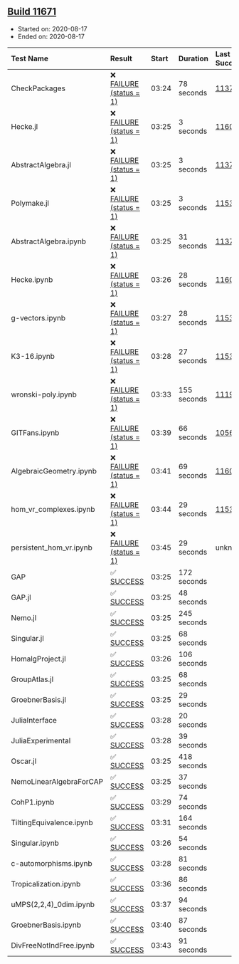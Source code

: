 ## [Build 11671](https://oscarci.mathematik.uni-kl.de/job/oscar/11671/)

* Started on: 2020-08-17
* Ended on: 2020-08-17

| Test Name    | Result | Start | Duration | Last Success | First Failure |
|:-------------|:-------|:------|:---------|:-------------|:--------------|
| CheckPackages | ❌ [FAILURE (status = 1)](https://oscarci.mathematik.uni-kl.de/job/oscar/11671/artifact/logs/build-11671/CheckPackages.log) | 03:24 | 78 seconds | [11376](https://oscarci.mathematik.uni-kl.de/job/oscar/11376/) | [11377](https://oscarci.mathematik.uni-kl.de/job/oscar/11377/) |
| Hecke.jl | ❌ [FAILURE (status = 1)](https://oscarci.mathematik.uni-kl.de/job/oscar/11671/artifact/logs/build-11671/Hecke.jl.log) | 03:25 | 3 seconds | [11602](https://oscarci.mathematik.uni-kl.de/job/oscar/11602/) | [11603](https://oscarci.mathematik.uni-kl.de/job/oscar/11603/) |
| AbstractAlgebra.jl | ❌ [FAILURE (status = 1)](https://oscarci.mathematik.uni-kl.de/job/oscar/11671/artifact/logs/build-11671/AbstractAlgebra.jl.log) | 03:25 | 3 seconds | [11376](https://oscarci.mathematik.uni-kl.de/job/oscar/11376/) | [11377](https://oscarci.mathematik.uni-kl.de/job/oscar/11377/) |
| Polymake.jl | ❌ [FAILURE (status = 1)](https://oscarci.mathematik.uni-kl.de/job/oscar/11671/artifact/logs/build-11671/Polymake.jl.log) | 03:25 | 3 seconds | [11532](https://oscarci.mathematik.uni-kl.de/job/oscar/11532/) | [11533](https://oscarci.mathematik.uni-kl.de/job/oscar/11533/) |
| AbstractAlgebra.ipynb | ❌ [FAILURE (status = 1)](https://oscarci.mathematik.uni-kl.de/job/oscar/11671/artifact/logs/build-11671/AbstractAlgebra.ipynb.log) | 03:25 | 31 seconds | [11376](https://oscarci.mathematik.uni-kl.de/job/oscar/11376/) | [11377](https://oscarci.mathematik.uni-kl.de/job/oscar/11377/) |
| Hecke.ipynb | ❌ [FAILURE (status = 1)](https://oscarci.mathematik.uni-kl.de/job/oscar/11671/artifact/logs/build-11671/Hecke.ipynb.log) | 03:26 | 28 seconds | [11602](https://oscarci.mathematik.uni-kl.de/job/oscar/11602/) | [11603](https://oscarci.mathematik.uni-kl.de/job/oscar/11603/) |
| g-vectors.ipynb | ❌ [FAILURE (status = 1)](https://oscarci.mathematik.uni-kl.de/job/oscar/11671/artifact/logs/build-11671/g-vectors.ipynb.log) | 03:27 | 28 seconds | [11532](https://oscarci.mathematik.uni-kl.de/job/oscar/11532/) | [11533](https://oscarci.mathematik.uni-kl.de/job/oscar/11533/) |
| K3-16.ipynb | ❌ [FAILURE (status = 1)](https://oscarci.mathematik.uni-kl.de/job/oscar/11671/artifact/logs/build-11671/K3-16.ipynb.log) | 03:28 | 27 seconds | [11532](https://oscarci.mathematik.uni-kl.de/job/oscar/11532/) | [11533](https://oscarci.mathematik.uni-kl.de/job/oscar/11533/) |
| wronski-poly.ipynb | ❌ [FAILURE (status = 1)](https://oscarci.mathematik.uni-kl.de/job/oscar/11671/artifact/logs/build-11671/wronski-poly.ipynb.log) | 03:33 | 155 seconds | [11192](https://oscarci.mathematik.uni-kl.de/job/oscar/11192/) | [11193](https://oscarci.mathematik.uni-kl.de/job/oscar/11193/) |
| GITFans.ipynb | ❌ [FAILURE (status = 1)](https://oscarci.mathematik.uni-kl.de/job/oscar/11671/artifact/logs/build-11671/GITFans.ipynb.log) | 03:39 | 66 seconds | [10566](https://oscarci.mathematik.uni-kl.de/job/oscar/10566/) | [10567](https://oscarci.mathematik.uni-kl.de/job/oscar/10567/) |
| AlgebraicGeometry.ipynb | ❌ [FAILURE (status = 1)](https://oscarci.mathematik.uni-kl.de/job/oscar/11671/artifact/logs/build-11671/AlgebraicGeometry.ipynb.log) | 03:41 | 69 seconds | [11602](https://oscarci.mathematik.uni-kl.de/job/oscar/11602/) | [11603](https://oscarci.mathematik.uni-kl.de/job/oscar/11603/) |
| hom_vr_complexes.ipynb | ❌ [FAILURE (status = 1)](https://oscarci.mathematik.uni-kl.de/job/oscar/11671/artifact/logs/build-11671/hom_vr_complexes.ipynb.log) | 03:44 | 29 seconds | [11532](https://oscarci.mathematik.uni-kl.de/job/oscar/11532/) | [11533](https://oscarci.mathematik.uni-kl.de/job/oscar/11533/) |
| persistent_hom_vr.ipynb | ❌ [FAILURE (status = 1)](https://oscarci.mathematik.uni-kl.de/job/oscar/11671/artifact/logs/build-11671/persistent_hom_vr.ipynb.log) | 03:45 | 29 seconds | unknown | unknown |
| GAP | ✅ [SUCCESS](https://oscarci.mathematik.uni-kl.de/job/oscar/11671/artifact/logs/build-11671/GAP.log) | 03:25 | 172 seconds |  |  |
| GAP.jl | ✅ [SUCCESS](https://oscarci.mathematik.uni-kl.de/job/oscar/11671/artifact/logs/build-11671/GAP.jl.log) | 03:25 | 48 seconds |  |  |
| Nemo.jl | ✅ [SUCCESS](https://oscarci.mathematik.uni-kl.de/job/oscar/11671/artifact/logs/build-11671/Nemo.jl.log) | 03:25 | 245 seconds |  |  |
| Singular.jl | ✅ [SUCCESS](https://oscarci.mathematik.uni-kl.de/job/oscar/11671/artifact/logs/build-11671/Singular.jl.log) | 03:25 | 68 seconds |  |  |
| HomalgProject.jl | ✅ [SUCCESS](https://oscarci.mathematik.uni-kl.de/job/oscar/11671/artifact/logs/build-11671/HomalgProject.jl.log) | 03:26 | 106 seconds |  |  |
| GroupAtlas.jl | ✅ [SUCCESS](https://oscarci.mathematik.uni-kl.de/job/oscar/11671/artifact/logs/build-11671/GroupAtlas.jl.log) | 03:25 | 68 seconds |  |  |
| GroebnerBasis.jl | ✅ [SUCCESS](https://oscarci.mathematik.uni-kl.de/job/oscar/11671/artifact/logs/build-11671/GroebnerBasis.jl.log) | 03:25 | 29 seconds |  |  |
| JuliaInterface | ✅ [SUCCESS](https://oscarci.mathematik.uni-kl.de/job/oscar/11671/artifact/logs/build-11671/JuliaInterface.log) | 03:28 | 20 seconds |  |  |
| JuliaExperimental | ✅ [SUCCESS](https://oscarci.mathematik.uni-kl.de/job/oscar/11671/artifact/logs/build-11671/JuliaExperimental.log) | 03:28 | 39 seconds |  |  |
| Oscar.jl | ✅ [SUCCESS](https://oscarci.mathematik.uni-kl.de/job/oscar/11671/artifact/logs/build-11671/Oscar.jl.log) | 03:25 | 418 seconds |  |  |
| NemoLinearAlgebraForCAP | ✅ [SUCCESS](https://oscarci.mathematik.uni-kl.de/job/oscar/11671/artifact/logs/build-11671/NemoLinearAlgebraForCAP.log) | 03:25 | 37 seconds |  |  |
| CohP1.ipynb | ✅ [SUCCESS](https://oscarci.mathematik.uni-kl.de/job/oscar/11671/artifact/logs/build-11671/CohP1.ipynb.log) | 03:29 | 74 seconds |  |  |
| TiltingEquivalence.ipynb | ✅ [SUCCESS](https://oscarci.mathematik.uni-kl.de/job/oscar/11671/artifact/logs/build-11671/TiltingEquivalence.ipynb.log) | 03:31 | 164 seconds |  |  |
| Singular.ipynb | ✅ [SUCCESS](https://oscarci.mathematik.uni-kl.de/job/oscar/11671/artifact/logs/build-11671/Singular.ipynb.log) | 03:26 | 54 seconds |  |  |
| c-automorphisms.ipynb | ✅ [SUCCESS](https://oscarci.mathematik.uni-kl.de/job/oscar/11671/artifact/logs/build-11671/c-automorphisms.ipynb.log) | 03:28 | 81 seconds |  |  |
| Tropicalization.ipynb | ✅ [SUCCESS](https://oscarci.mathematik.uni-kl.de/job/oscar/11671/artifact/logs/build-11671/Tropicalization.ipynb.log) | 03:36 | 86 seconds |  |  |
| uMPS(2,2,4)_0dim.ipynb | ✅ [SUCCESS](https://oscarci.mathematik.uni-kl.de/job/oscar/11671/artifact/logs/build-11671/uMPS-2-2-4-_0dim.ipynb.log) | 03:37 | 94 seconds |  |  |
| GroebnerBasis.ipynb | ✅ [SUCCESS](https://oscarci.mathematik.uni-kl.de/job/oscar/11671/artifact/logs/build-11671/GroebnerBasis.ipynb.log) | 03:40 | 87 seconds |  |  |
| DivFreeNotIndFree.ipynb | ✅ [SUCCESS](https://oscarci.mathematik.uni-kl.de/job/oscar/11671/artifact/logs/build-11671/DivFreeNotIndFree.ipynb.log) | 03:43 | 91 seconds |  |  |

